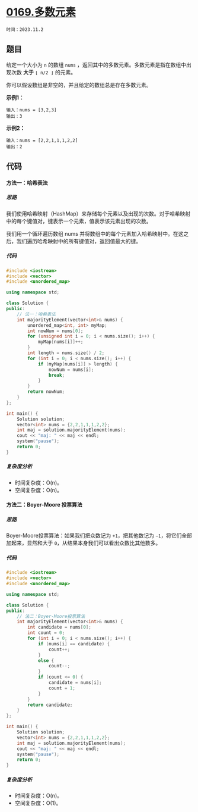 # [0169.多数元素](https://leetcode.cn/problems/majority-element/)

`时间：2023.11.2`

## 题目

给定一个大小为 `n` 的数组 `nums` ，返回其中的多数元素。多数元素是指在数组中出现次数 **大于** `⌊ n/2 ⌋` 的元素。

你可以假设数组是非空的，并且给定的数组总是存在多数元素。

**示例1：**

```
输入：nums = [3,2,3]
输出：3
```

**示例2：**

```
输入：nums = [2,2,1,1,1,2,2]
输出：2
```

## 代码

#### 方法一：哈希表法

##### 思路

我们使用哈希映射（HashMap）来存储每个元素以及出现的次数。对于哈希映射中的每个键值对，键表示一个元素，值表示该元素出现的次数。

我们用一个循环遍历数组 nums 并将数组中的每个元素加入哈希映射中。在这之后，我们遍历哈希映射中的所有键值对，返回值最大的键。

##### 代码

```c++
#include <iostream>
#include <vector>
#include <unordered_map>

using namespace std;

class Solution {
public:
    // 法一：哈希表法
    int majorityElement(vector<int>& nums) {
        unordered_map<int, int> myMap;
        int nowNum = nums[0];
        for (unsigned int i = 0; i < nums.size(); i++) {
            myMap[nums[i]]++;
        }
        int length = nums.size() / 2;
        for (int i = 0; i < nums.size(); i++) {
            if (myMap[nums[i]] > length) {
                nowNum = nums[i];
                break;
            }
        }
        return nowNum;
    }
};

int main() {
    Solution solution;
    vector<int> nums = {2,2,1,1,1,2,2};
    int maj = solution.majorityElement(nums);
    cout << "maj: " << maj << endl;
    system("pause");
    return 0;
}
```

##### 复杂度分析

- 时间复杂度：O(n)。
- 空间复杂度：O(n)。

#### 方法二：Boyer-Moore 投票算法

##### 思路

Boyer-Moore投票算法：如果我们把众数记为 `+1`，把其他数记为 `−1`，将它们全部加起来，显然和大于 `0`，从结果本身我们可以看出众数比其他数多。

##### 代码

```c++
#include <iostream>
#include <vector>
#include <unordered_map>

using namespace std;

class Solution {
public:
    // 法二：Boyer-Moore投票算法
    int majorityElement(vector<int>& nums) {
        int candidate = nums[0];
        int count = 0;
        for (int i = 0; i < nums.size(); i++) {
            if (nums[i] == candidate) {
                count++;
            }
            else {
                count--;
            }
            if (count <= 0) {
                candidate = nums[i];
                count = 1;
            }
        }
        return candidate;
    }
};

int main() {
    Solution solution;
    vector<int> nums = {2,2,1,1,1,2,2};
    int maj = solution.majorityElement(nums);
    cout << "maj: " << maj << endl;
    system("pause");
    return 0;
}
```

##### 复杂度分析

- 时间复杂度：O(n)。
- 空间复杂度：O(1)。